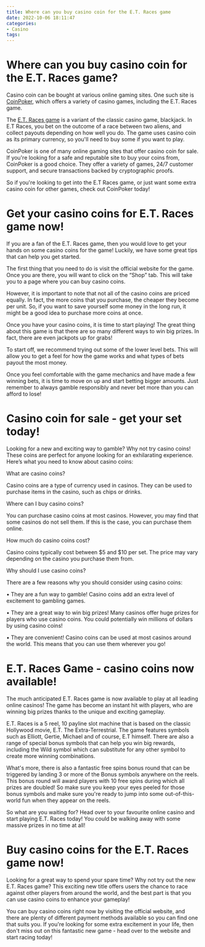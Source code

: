 ```yaml
---
title: Where can you buy casino coin for the E.T. Races game
date: 2022-10-06 18:11:47
categories:
- Casino
tags:
---
```



#  Where can you buy casino coin for the E.T. Races game?

Casino coin can be bought at various online gaming sites. One such site is [CoinPoker](https://www.coinpoker.com/), which offers a variety of casino games, including the E.T. Races game.




The [E.T. Races game](https://www.coinpoker.com/game/et-races) is a variant of the classic casino game, blackjack. In E.T Races, you bet on the outcome of a race between two aliens, and collect payouts depending on how well you do. The game uses casino coin as its primary currency, so you'll need to buy some if you want to play.



CoinPoker is one of many online gaming sites that offer casino coin for sale. If you're looking for a safe and reputable site to buy your coins from, CoinPoker is a good choice. They offer a variety of games, 24/7 customer support, and secure transactions backed by cryptographic proofs.



So if you're looking to get into the E.T Races game, or just want some extra casino coin for other games, check out CoinPoker today!

#  Get your casino coins for E.T. Races game now!

If you are a fan of the E.T. Races game, then you would love to get your hands on some casino coins for the game! Luckily, we have some great tips that can help you get started.

The first thing that you need to do is visit the official website for the game. Once you are there, you will want to click on the “Shop” tab. This will take you to a page where you can buy casino coins.

However, it is important to note that not all of the casino coins are priced equally. In fact, the more coins that you purchase, the cheaper they become per unit. So, if you want to save yourself some money in the long run, it might be a good idea to purchase more coins at once.

Once you have your casino coins, it is time to start playing! The great thing about this game is that there are so many different ways to win big prizes. In fact, there are even jackpots up for grabs!

To start off, we recommend trying out some of the lower level bets. This will allow you to get a feel for how the game works and what types of bets payout the most money.

Once you feel comfortable with the game mechanics and have made a few winning bets, it is time to move on up and start betting bigger amounts. Just remember to always gamble responsibly and never bet more than you can afford to lose!

#  Casino coin for sale - get your set today!

Looking for a new and exciting way to gamble? Why not try casino coins! These coins are perfect for anyone looking for an exhilarating experience. Here’s what you need to know about casino coins:

What are casino coins?

Casino coins are a type of currency used in casinos. They can be used to purchase items in the casino, such as chips or drinks.

Where can I buy casino coins?

You can purchase casino coins at most casinos. However, you may find that some casinos do not sell them. If this is the case, you can purchase them online.

How much do casino coins cost?

Casino coins typically cost between $5 and $10 per set. The price may vary depending on the casino you purchase them from.



Why should I use casino coins?

There are a few reasons why you should consider using casino coins:

• They are a fun way to gamble! Casino coins add an extra level of excitement to gambling games.


• They are a great way to win big prizes! Many casinos offer huge prizes for players who use casino coins. You could potentially win millions of dollars by using casino coins!

• They are convenient! Casino coins can be used at most casinos around the world. This means that you can use them wherever you go!

#  E.T. Races Game - casino coins now available!

The much anticipated E.T. Races game is now available to play at all leading online casinos! The game has become an instant hit with players, who are winning big prizes thanks to the unique and exciting gameplay.

E.T. Races is a 5 reel, 10 payline slot machine that is based on the classic Hollywood movie, E.T. The Extra-Terrestrial. The game features symbols such as Elliott, Gertie, Michael and of course, E.T himself. There are also a range of special bonus symbols that can help you win big rewards, including the Wild symbol which can substitute for any other symbol to create more winning combinations.

What's more, there is also a fantastic free spins bonus round that can be triggered by landing 3 or more of the Bonus symbols anywhere on the reels. This bonus round will award players with 10 free spins during which all prizes are doubled! So make sure you keep your eyes peeled for those bonus symbols and make sure you're ready to jump into some out-of-this-world fun when they appear on the reels.

So what are you waiting for? Head over to your favourite online casino and start playing E.T. Races today! You could be walking away with some massive prizes in no time at all!

#  Buy casino coins for the E.T. Races game now!

Looking for a great way to spend your spare time? Why not try out the new E.T. Races game? This exciting new title offers users the chance to race against other players from around the world, and the best part is that you can use casino coins to enhance your gameplay!

You can buy casino coins right now by visiting the official website, and there are plenty of different payment methods available so you can find one that suits you. If you're looking for some extra excitement in your life, then don't miss out on this fantastic new game - head over to the website and start racing today!